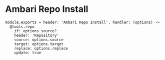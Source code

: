 
# Ambari Repo Install

    module.exports = header: 'Ambari Repo Install', handler: (options) ->
      @tools.repo
        if: options.source?
        header: 'Repository'
        source: options.source
        target: options.target
        replace: options.replace
        update: true

